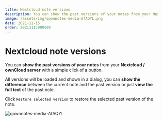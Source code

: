 ```yaml
---
title: Nextcloud note versions
description: You can show the past versions of your notes from your Nextcloud / ownCloud server with a simple click of a button.
image: /assets/img/qownnotes-media-AfAQYL.png
date: 2021-11-15
order: 20211115000000
---
```


# Nextcloud note versions

<BlogDate v-bind:fm="$frontmatter" />

You can **show the past versions of your notes** from your **Nextcloud / ownCloud server** with a simple click of a button.

All versions will be loaded and shown in a dialog, you can **show the difference** between the current note and the past version or just **view the full text** of the past note.

Click `Restore selected version` to restore the selected past version of the note.

![qownnotes-media-AfAQYL](./media/qownnotes-media-AfAQYL.png)

